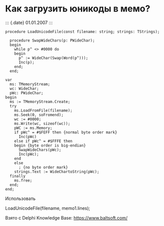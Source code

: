 Как загрузить юникоды в мемо?
=============================

::: {.date}
01.01.2007
:::

    procedure LoadUnicodeFile(const filename: string; strings: TStrings);
     
      procedure SwapWideChars(p: PWideChar);
      begin
        while p^ <> #0000 do
        begin
          p^ := WideChar(Swap(Word(p^)));
          Inc(p);
        end;
      end;
     
    var
      ms: TMemoryStream;
      wc: WideChar;
      pWc: PWideChar;
    begin
      ms := TMemoryStream.Create;
      try
        ms.LoadFromFile(filename);
        ms.Seek(0, soFromend);
        wc := #0000;
        ms.Write(wc, sizeof(wc));
        pWC := ms.Memory;
        if pWc^ = #$FEFF then {normal byte order mark}
          Inc(pWc)
        else if pWc^ = #$FFFE then
        begin {byte order is big-endian}
          SwapWideChars(pWc);
          Inc(pWc);
        end
        else
          ; {no byte order mark}
        strings.Text := WideChartoString(pWc);
      finally
        ms.free;
      end;
    end;

Использовать

LoadUnicodeFile(filename, memo1.lines);

Взято с Delphi Knowledge Base: <https://www.baltsoft.com/>
